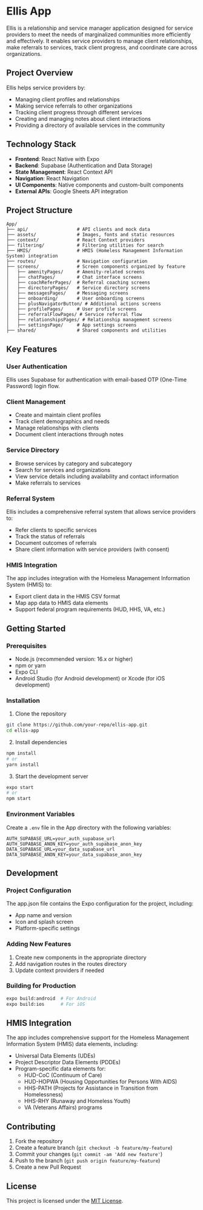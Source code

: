 # Ellis App

Ellis is a relationship and service manager application designed for service providers to meet the needs of marginalized communities more efficiently and effectively. It enables service providers to manage client relationships, make referrals to services, track client progress, and coordinate care across organizations.

## Project Overview

Ellis helps service providers by:
- Managing client profiles and relationships
- Making service referrals to other organizations
- Tracking client progress through different services
- Creating and managing notes about client interactions
- Providing a directory of available services in the community

## Technology Stack

- **Frontend**: React Native with Expo
- **Backend**: Supabase (Authentication and Data Storage)
- **State Management**: React Context API
- **Navigation**: React Navigation
- **UI Components**: Native components and custom-built components
- **External APIs**: Google Sheets API integration

## Project Structure

```
App/
├── api/                  # API clients and mock data
├── assets/               # Images, fonts and static resources
├── context/              # React Context providers
├── filtering/            # Filtering utilities for search
├── HMIS/                 # HMIS (Homeless Management Information System) integration
├── routes/               # Navigation configuration
├── screens/              # Screen components organized by feature
│   ├── amenityPages/     # Amenity-related screens
│   ├── chatPages/        # Chat interface screens
│   ├── coachReferPages/  # Referral coaching screens
│   ├── directoryPages/   # Service directory screens
│   ├── messagesPages/    # Messaging screens
│   ├── onboarding/       # User onboarding screens
│   ├── plusNavigatorButton/ # Additional actions screens
│   ├── profilePages/     # User profile screens
│   ├── referralFlowPages/ # Service referral flow
│   ├── relationshipsPages/ # Relationship management screens
│   ├── settingsPage/     # App settings screens
├── shared/               # Shared components and utilities
```

## Key Features

### User Authentication

Ellis uses Supabase for authentication with email-based OTP (One-Time Password) login flow.

### Client Management

- Create and maintain client profiles
- Track client demographics and needs
- Manage relationships with clients
- Document client interactions through notes

### Service Directory

- Browse services by category and subcategory
- Search for services and organizations
- View service details including availability and contact information
- Make referrals to services

### Referral System

Ellis includes a comprehensive referral system that allows service providers to:
- Refer clients to specific services
- Track the status of referrals
- Document outcomes of referrals
- Share client information with service providers (with consent)

### HMIS Integration

The app includes integration with the Homeless Management Information System (HMIS) to:
- Export client data in the HMIS CSV format
- Map app data to HMIS data elements
- Support federal program requirements (HUD, HHS, VA, etc.)

## Getting Started

### Prerequisites

- Node.js (recommended version: 16.x or higher)
- npm or yarn
- Expo CLI
- Android Studio (for Android development) or Xcode (for iOS development)

### Installation

1. Clone the repository
```bash
git clone https://github.com/your-repo/ellis-app.git
cd ellis-app
```

2. Install dependencies
```bash
npm install
# or
yarn install
```

3. Start the development server
```bash
expo start
# or
npm start
```

### Environment Variables

Create a `.env` file in the App directory with the following variables:

```
AUTH_SUPABASE_URL=your_auth_supabase_url
AUTH_SUPABASE_ANON_KEY=your_auth_supabase_anon_key
DATA_SUPABASE_URL=your_data_supabase_url
DATA_SUPABASE_ANON_KEY=your_data_supabase_anon_key
```

## Development

### Project Configuration

The app.json file contains the Expo configuration for the project, including:
- App name and version
- Icon and splash screen
- Platform-specific settings

### Adding New Features

1. Create new components in the appropriate directory
2. Add navigation routes in the routes directory
3. Update context providers if needed

### Building for Production

```bash
expo build:android  # For Android
expo build:ios      # For iOS
```

## HMIS Integration

The app includes comprehensive support for the Homeless Management Information System (HMIS) data elements, including:

- Universal Data Elements (UDEs)
- Project Descriptor Data Elements (PDDEs)
- Program-specific data elements for:
  - HUD-CoC (Continuum of Care)
  - HUD-HOPWA (Housing Opportunities for Persons With AIDS)
  - HHS-PATH (Projects for Assistance in Transition from Homelessness)
  - HHS-RHY (Runaway and Homeless Youth)
  - VA (Veterans Affairs) programs

## Contributing

1. Fork the repository
2. Create a feature branch (`git checkout -b feature/my-feature`)
3. Commit your changes (`git commit -am 'Add new feature'`)
4. Push to the branch (`git push origin feature/my-feature`)
5. Create a new Pull Request

## License

This project is licensed under the [MIT License](LICENSE).
